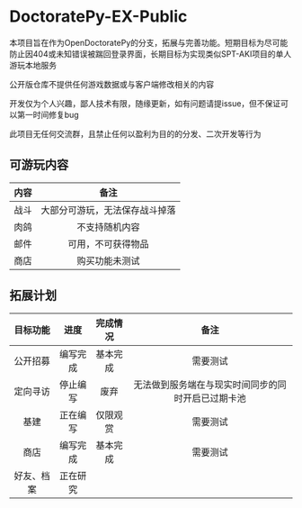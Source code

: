 # DoctoratePy-EX-Public

本项目旨在作为OpenDoctoratePy的分支，拓展与完善功能。短期目标为尽可能防止因404或未知错误被踹回登录界面，长期目标为实现类似SPT-AKI项目的单人游玩本地服务

公开版仓库不提供任何游戏数据或与客户端修改相关的内容

开发仅为个人兴趣，鄙人技术有限，随缘更新，如有问题请提issue，但不保证可以第一时间修复bug

此项目无任何交流群，且禁止任何以盈利为目的的分发、二次开发等行为

## 可游玩内容

| 内容 | 备注 |
|:---:|:---:|
| 战斗 | 大部分可游玩，无法保存战斗掉落 |
| 肉鸽 | 不支持随机内容 |
| 邮件 | 可用，不可获得物品 |
| 商店 | 购买功能未测试 |

## 拓展计划

| 目标功能 | 进度 | 完成情况 | 备注 |
|:---:|:---:|:---:|:---:|
| 公开招募 | 编写完成 | 基本完成 | 需要测试 |
| 定向寻访 | 停止编写 | 废弃 | 无法做到服务端在与现实时间同步的同时开启已过期卡池 |
| 基建 | 正在编写 | 仅限观赏 | 需要测试 |
| 商店 | 编写完成 | 基本完成 | 需要测试 |
| 好友、档案 | 正在研究 |  |  |